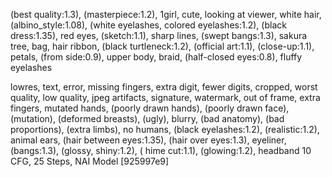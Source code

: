 (best quality:1.3), (masterpiece:1.2), 1girl, cute, looking at viewer, white hair, (albino_style:1.08), (white eyelashes, colored eyelashes:1.2), (black dress:1.35), red eyes, (sketch:1.1), sharp lines, (swept bangs:1.3), sakura tree, bag, hair ribbon, (black turtleneck:1.2), (official art:1.1), (close-up:1.1), petals, (from side:0.9), upper body, braid, (half-closed eyes:0.8), fluffy eyelashes

lowres, text, error, missing fingers, extra digit, fewer digits, cropped, worst quality, low quality, jpeg artifacts, signature, watermark, out of frame, extra fingers, mutated hands, (poorly drawn hands), (poorly drawn face), (mutation), (deformed breasts), (ugly), blurry, (bad anatomy), (bad proportions), (extra limbs), no humans, (black eyelashes:1.2), (realistic:1.2), animal ears, (hair between eyes:1.35), (hair over eyes:1.3), eyeliner, (bangs:1.3), (glossy, shiny:1.2), ( hime cut:1.1), (glowing:1.2), headband
10 CFG, 25 Steps, NAI Model [925997e9]
